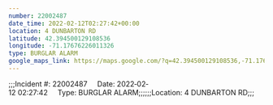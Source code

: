 ```yaml
---
number: 22002487
date_time: 2022-02-12T02:27:42+00:00
location: 4 DUNBARTON RD
latitude: 42.394500129108536
longitude: -71.17676226011326
type: BURGLAR ALARM
google_maps_link: https://maps.google.com/?q=42.394500129108536,-71.17676226011326
---
```


;;;Incident #: 22002487     Date: 2022‐02‐12 02:27:42     Type: BURGLAR ALARM;;;;;;Location: 4 DUNBARTON RD;;;
